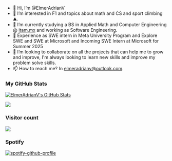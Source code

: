 - 👋 Hi, I’m @ElmerAdrianV
- 👀 I’m interested in F1 and topics about math and CS and sport climbing ⛰.
- 🌱 I’m currently studying a BS in Applied Math and Computer Engineering @ [itam.mx](https://www.itam.mx) and working as Software Engineering.
- 💼 Experience as SWE intern in Meta University Program and Explore SWE and SWE at Microsoft and Incoming SWE Intern at Microsoft for Summer 2025
- 💞️ I’m looking to collaborate on all the projects that can help me to grow and improve, I'm always looking to learn new skills and improve my problem solve skills.
- 📫 How to reach me? In elmeradrianv@outlook.com.
### My GitHub Stats
[![ElmerAdrianV's GitHub Stats](https://github-readme-stats.vercel.app/api?username=ElmerAdrianV&theme=dark&show_icons=true&count_private=true)](https://github.com/anuraghazra/github-readme-stats)

<a href="https://github.com/anuraghazra/github-readme-stats"><img align="center" src="https://github-readme-stats.vercel.app/api/top-langs/?username=elmeradrianv&layout=compact&theme=dark" /></a>

### Visitor count
<img src="https://profile-counter.glitch.me/elmeradrianv/count.svg" />

### Spotify
[![spotify-github-profile](https://spotify-github-profile.vercel.app/api/view?uid=12147114816&cover_image=true&theme=default&show_offline=false&background_color=121212&interchange=false)](https://github.com/kittinan/spotify-github-profile)
